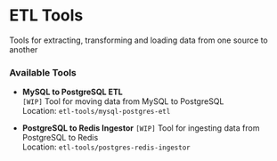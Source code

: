 # ETL Tools

Tools for extracting, transforming and loading data from one source to another


### Available Tools
- **MySQL to PostgreSQL ETL**  
  <code>[WIP]</code> Tool for moving data from MySQL to PostgreSQL  
  Location: `etl-tools/mysql-postgres-etl`

- **PostgreSQL to Redis Ingestor**
  <code>[WIP]</code> Tool for ingesting data from PostgreSQL to Redis  
  Location: `etl-tools/postgres-redis-ingestor`